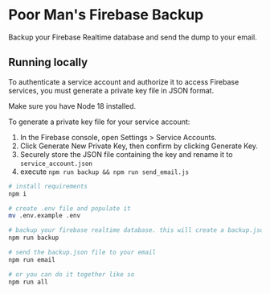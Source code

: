 # Poor Man's Firebase Backup

Backup your Firebase Realtime database and send the dump to your email.

## Running locally 

To authenticate a service account and authorize it to access Firebase services, you must generate a private key file in JSON format.

Make sure you have Node 18 installed.

To generate a private key file for your service account:
1. In the Firebase console, open Settings > Service Accounts.
2. Click Generate New Private Key, then confirm by clicking Generate Key.
3. Securely store the JSON file containing the key and rename it to `service_account.json`
4. execute `npm run backup && npm run send_email.js`


```bash
# install requirements
npm i

# create .env file and populate it
mv .env.example .env

# backup your firebase realtime database. this will create a backup.json file
npm run backup

# send the backup.json file to your email
npm run email

# or you can do it together like so
npm run all
```

